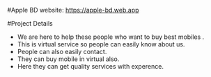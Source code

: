 #Apple BD
website: https://apple-bd.web.app

#Project Details

* We are here to help these people who want to buy best mobiles .
* This is virtual service so people can easily know about us.
* People can also easily contact.
* They can buy mobile in virtual also.
* Here they can get quality services with experence.